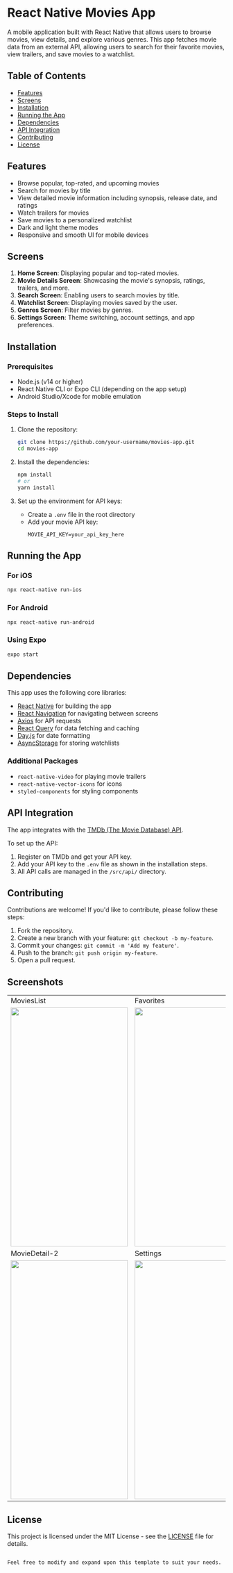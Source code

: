 # React Native Movies App

A mobile application built with React Native that allows users to browse movies, view details, and explore various genres. This app fetches movie data from an external API, allowing users to search for their favorite movies, view trailers, and save movies to a watchlist.

## Table of Contents

- [Features](#features)
- [Screens](#screens)
- [Installation](#installation)
- [Running the App](#running-the-app)
- [Dependencies](#dependencies)
- [API Integration](#api-integration)
- [Contributing](#contributing)
- [License](#license)

## Features

- Browse popular, top-rated, and upcoming movies
- Search for movies by title
- View detailed movie information including synopsis, release date, and ratings
- Watch trailers for movies
- Save movies to a personalized watchlist
- Dark and light theme modes
- Responsive and smooth UI for mobile devices

## Screens

1. **Home Screen**: Displaying popular and top-rated movies.
2. **Movie Details Screen**: Showcasing the movie's synopsis, ratings, trailers, and more.
3. **Search Screen**: Enabling users to search movies by title.
4. **Watchlist Screen**: Displaying movies saved by the user.
5. **Genres Screen**: Filter movies by genres.
6. **Settings Screen**: Theme switching, account settings, and app preferences.

## Installation

### Prerequisites

- Node.js (v14 or higher)
- React Native CLI or Expo CLI (depending on the app setup)
- Android Studio/Xcode for mobile emulation

### Steps to Install

1. Clone the repository:
   ```bash
   git clone https://github.com/your-username/movies-app.git
   cd movies-app
   ```

2. Install the dependencies:
   ```bash
   npm install
   # or
   yarn install
   ```

3. Set up the environment for API keys:
   - Create a `.env` file in the root directory
   - Add your movie API key:
     ```
     MOVIE_API_KEY=your_api_key_here
     ```

## Running the App

### For iOS
```bash
npx react-native run-ios
```

### For Android
```bash
npx react-native run-android
```

### Using Expo
```bash
expo start
```

## Dependencies

This app uses the following core libraries:

- [React Native](https://reactnative.dev/) for building the app
- [React Navigation](https://reactnavigation.org/) for navigating between screens
- [Axios](https://github.com/axios/axios) for API requests
- [React Query](https://react-query.tanstack.com/) for data fetching and caching
- [Day.js](https://day.js.org/) for date formatting
- [AsyncStorage](https://react-native-async-storage.github.io/async-storage/) for storing watchlists

### Additional Packages

- `react-native-video` for playing movie trailers
- `react-native-vector-icons` for icons
- `styled-components` for styling components

## API Integration

The app integrates with the [TMDb (The Movie Database) API](https://www.themoviedb.org/documentation/api).

To set up the API:
1. Register on TMDb and get your API key.
2. Add your API key to the `.env` file as shown in the installation steps.
3. All API calls are managed in the `/src/api/` directory.

## Contributing

Contributions are welcome! If you'd like to contribute, please follow these steps:

1. Fork the repository.
2. Create a new branch with your feature: `git checkout -b my-feature`.
3. Commit your changes: `git commit -m 'Add my feature'`.
4. Push to the branch: `git push origin my-feature`.
5. Open a pull request.

## Screenshots

<table>
  <tr>
    <td>MoviesList</td>
     <td>Favorites</td>
     <td>MovieDetail-1</td>
  </tr>
  <tr>
        <td><img src="https://user-images.githubusercontent.com/48868012/225009396-10615429-8e88-491a-b98e-0e35947db821.png" width=270 height=550></td>
     <td><img src="https://user-images.githubusercontent.com/48868012/225009387-e4fc2699-cec2-47ce-b1bc-597cc50f8296.png" width=270 height=550></td>
        <td><img src="https://user-images.githubusercontent.com/48868012/225009332-2ad7aa75-6153-44f2-a034-0418b192636f.png" width=270 height=550></td>
  
  </tr>
   <tr>
    <td>MovieDetail-2</td>
     <td>Settings</td>
  </tr>
  <tr>
    <td><img src="https://user-images.githubusercontent.com/48868012/225009362-a4be52ce-4b81-4fec-8033-3f0a276e8e68.png" width=270 height=550></td>
    <td><img src="https://user-images.githubusercontent.com/48868012/225009376-dfb7a766-f8c2-4ec7-918b-b3b47bcb3a58.png" width=270 height=550></td>
  </tr>
 </table>

## License

This project is licensed under the MIT License - see the [LICENSE](LICENSE) file for details.
```

Feel free to modify and expand upon this template to suit your needs.